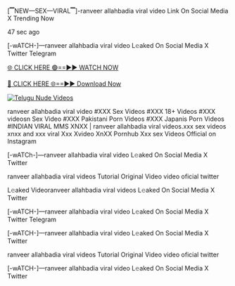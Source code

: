 [▔NEW—SEX—VIRAL▔]-ranveer allahbadia viral video Link On Social Media X Trending Now


47 sec ago

[-wATCH-]—ranveer allahbadia viral video L𝚎aked On Social Media X Twitter Telegram

[🌐 CLICK HERE 🟢==►► WATCH NOW](https://viral-xone.blogspot.com/2025/01/valovideo.html)

[🔴 CLICK HERE 🌐==►► Download Now](https://viral-xone.blogspot.com/2025/01/valovideo.html)

[![Telugu Nude Videos](https://i.imgur.com/dJHk4Zq.gif)](https://viral-xone.blogspot.com/2025/01/valovideo.html)

ranveer allahbadia viral video #XXX Sex Videos #XXX 18+ Videos #XXX videosn Sex Video #XXX Pakistani Porn Videos #XXX Japanis Porn Videos #INDIAN VIRAL MMS XNXX | ranveer allahbadia viral videos.xxx sex videos xnxx and xxx viral Xxx Xvideo XnXX Pornhub Xxx sex Videos Official on Instagram

[-wATCh-]—ranveer allahbadia viral video L𝚎aked On Social Media X Twitter

ranveer allahbadia viral videos Tutorial Original Video video oficial twitter

L𝚎aked Videoranveer allahbadia viral videos L𝚎aked On Social Media X Twitter

[-wATCH-]—ranveer allahbadia viral video L𝚎aked On Social Media X Twitter Telegram

[-wATCH-]—ranveer allahbadia viral video L𝚎aked On Social Media X Twitter

ranveer allahbadia viral videos Tutorial Original Video video oficial twitter

[-wATCH-]—ranveer allahbadia viral video L𝚎aked On Social Media X Twitter